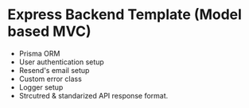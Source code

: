 # Express Backend Template (Model based MVC)
- Prisma ORM
- User authentication setup
- Resend's email setup
- Custom error class
- Logger setup
- Strcutred & standarized API response format.
